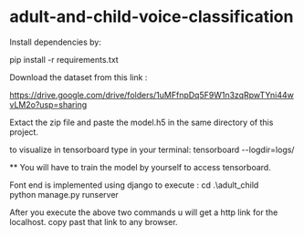 # adult-and-child-voice-classification
Install dependencies by:

pip install -r requirements.txt

Download the dataset from this link :

https://drive.google.com/drive/folders/1uMFfnpDq5F9W1n3zqRpwTYni44wvLM2o?usp=sharing

Extact the zip file and paste the model.h5 in the same directory of this project.

to visualize in tensorboard type in your terminal:
tensorboard --logdir=logs/

** You will have to train the model by yourself to access tensorboard.

Font end is implemented using django
to execute :
cd .\adult_child\
python manage.py runserver

After you execute the above two commands u will get a http link for the localhost.
copy past that link to any browser.
